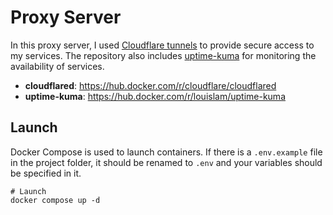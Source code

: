 # Proxy Server

In this proxy server, I used [Cloudflare tunnels](https://www.cloudflare.com/products/tunnel/) to provide secure access to my services. The repository also includes [uptime-kuma](https://github.com/louislam/uptime-kuma) for monitoring the availability of services.

- **cloudflared**: https://hub.docker.com/r/cloudflare/cloudflared
- **uptime-kuma**: https://hub.docker.com/r/louislam/uptime-kuma

## Launch

Docker Compose is used to launch containers. If there is a `.env.example` file in the project folder, it should be renamed to `.env` and your variables should be specified in it.

```shell
# Launch
docker compose up -d
```